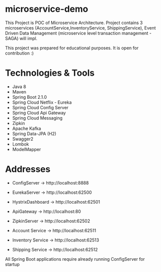 # microservice-demo

This Project is POC of Microservice Architecture. Project contains 3 microservices (AccountService,InventoryService, ShippingService), 
Event Driven Data Management (microservice level transaction management - SAGA) will impl. 

This project was prepared for educational purposes. It is open for contribution :)

# Technologies & Tools
- Java 8
- Maven
- Spring Boot 2.1.0
- Spring Cloud Netflix - Eureka
- Spring Cloud Config Server
- Spring Cloud Api Gateway
- Spring Cloud Messaging
- Zipkin
- Apache Kafka
- Spring Data-JPA (H2)
- Swagger2
- Lombok
- ModelMapper


# Addresses
- ConfigServer -> http://localhost:8888
- EurekaServer -> http://localhost:62500
- HystrixDashboard -> http://localhost:62501
- ApiGateway -> http://localhost:80
- ZipkinServer -> http://localhost:62502

- Account Service -> http://localhost:62511
- Inventory Service -> http://localhost:62513
- Shipping Service -> http://localhost:62512


All Spring Boot applications require already running ConfigServer for startup